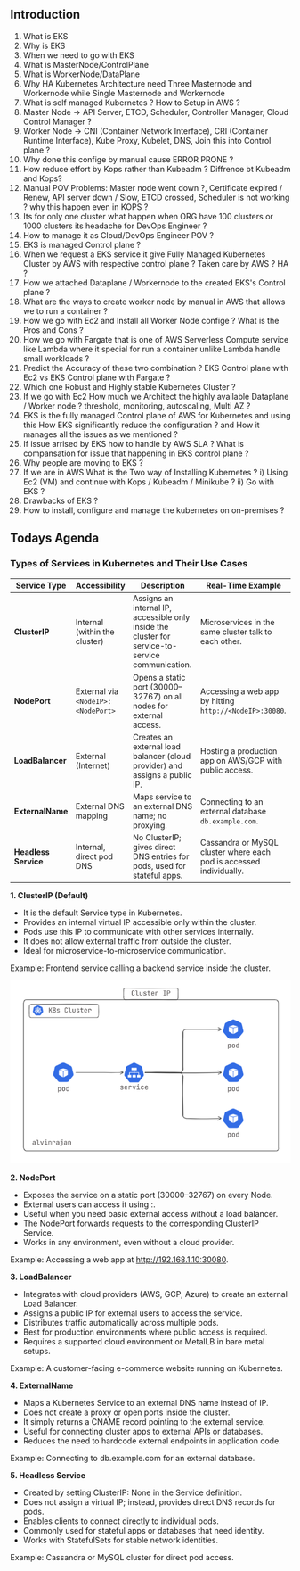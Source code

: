 ## Introduction

1. What is EKS
2. Why is EKS
3. When we need to go with EKS
4. What is MasterNode/ControlPlane
5. What is WorkerNode/DataPlane
6. Why HA Kubernetes Architecture need Three Masternode and Workernode while Single Masternode and Workernode
7. What is self managed Kubernetes ? How to Setup in AWS ?
8. Master Node -> API Server, ETCD, Scheduler, Controller Manager, Cloud Control Manager ?
9. Worker Node -> CNI (Container Network Interface), CRI (Container Runtime Interface), Kube Proxy, Kubelet, DNS, Join this into Control plane ?
10. Why done this confige by manual cause ERROR PRONE ?
11. How reduce effort by Kops rather than Kubeadm ? Diffrence bt Kubeadm and Kops?
12. Manual POV Problems: Master node went down ?, Certificate expired / Renew, API server down / Slow, ETCD crossed, Scheduler is not working ? why this happen even in KOPS ?
13. Its for only one cluster what happen when ORG have 100 clusters or 1000 clusters its headache for DevOps Engineer ?
14. How to manage it as Cloud/DevOps Engineer POV ?
15. EKS is managed Control plane ?
16. When we request a EKS service it give Fully Managed Kubernetes Cluster by AWS with respective control plane ? Taken care by AWS ? HA ?
17. How we attached Dataplane / Workernode to the created EKS's Control plane ?
18. What are the ways to create worker node by manual in AWS that allows we to run a container ?
19. How we go with Ec2 and Install all Worker Node confige ? What is the Pros and Cons ?
20. How we go with Fargate that is one of AWS Serverless Compute service like Lambda where it special for run a container unlike Lambda handle small workloads ?
21. Predict the Accuracy of these two combination ? EKS Control plane with Ec2 vs EKS Control plane with Fargate ?
22. Which one Robust and Highly stable Kubernetes Cluster ?
23. If we go with Ec2 How much we Architect the highly available Dataplane / Worker node ? threshold, monitoring, autoscaling, Multi AZ ?
24. EKS is the fully managed Control plane of AWS for Kubernetes and using this How EKS significantly reduce the configuration ? and How it manages all the issues as we mentioned ?
25. If issue arrised by EKS how to handle by AWS SLA ? What is compansation for issue that happening in EKS control plane ?
26. Why people are moving to EKS ?
27. If we are in AWS What is the Two way of Installing Kubernetes ? i) Using Ec2 (VM) and continue with Kops / Kubeadm / Minikube ? ii) Go with EKS ?
28. Drawbacks of EKS ?
29. How to install, configure and manage the kubernetes on on-premises ?
## Todays Agenda

### Types of Services in Kubernetes and Their Use Cases

| **Service Type**     | **Accessibility**                  | **Description**                                                                                  | **Real-Time Example**                                               |
| -------------------- | ---------------------------------- | ------------------------------------------------------------------------------------------------ | ------------------------------------------------------------------- |
| **ClusterIP**        | Internal (within the cluster)      | Assigns an internal IP, accessible only inside the cluster for service-to-service communication. | Microservices in the same cluster talk to each other.               |
| **NodePort**         | External via `<NodeIP>:<NodePort>` | Opens a static port (30000–32767) on all nodes for external access.                              | Accessing a web app by hitting `http://<NodeIP>:30080`.             |
| **LoadBalancer**     | External (Internet)                | Creates an external load balancer (cloud provider) and assigns a public IP.                      | Hosting a production app on AWS/GCP with public access.             |
| **ExternalName**     | External DNS mapping               | Maps service to an external DNS name; no proxying.                                               | Connecting to an external database `db.example.com`.                |
| **Headless Service** | Internal, direct pod DNS           | No ClusterIP; gives direct DNS entries for pods, used for stateful apps.                         | Cassandra or MySQL cluster where each pod is accessed individually. |

**1. ClusterIP (Default)**
- It is the default Service type in Kubernetes.
- Provides an internal virtual IP accessible only within the cluster.
- Pods use this IP to communicate with other services internally.
- It does not allow external traffic from outside the cluster.
- Ideal for microservice-to-microservice communication.

Example: Frontend service calling a backend service inside the cluster.

![ClusterIP](ClusterIP.png)

**2. NodePort**
- Exposes the service on a static port (30000–32767) on every Node.
- External users can access it using <NodeIP>:<NodePort>.
- Useful when you need basic external access without a load balancer.
- The NodePort forwards requests to the corresponding ClusterIP Service.
- Works in any environment, even without a cloud provider.

Example: Accessing a web app at http://192.168.1.10:30080.

**3. LoadBalancer**
- Integrates with cloud providers (AWS, GCP, Azure) to create an external Load Balancer.
- Assigns a public IP for external users to access the service.
- Distributes traffic automatically across multiple pods.
- Best for production environments where public access is required.
- Requires a supported cloud environment or MetalLB in bare metal setups.

Example: A customer-facing e-commerce website running on Kubernetes.

**4. ExternalName**
- Maps a Kubernetes Service to an external DNS name instead of IP.
- Does not create a proxy or open ports inside the cluster.
- It simply returns a CNAME record pointing to the external service.
- Useful for connecting cluster apps to external APIs or databases.
- Reduces the need to hardcode external endpoints in application code.

Example: Connecting to db.example.com for an external database.

**5. Headless Service**
- Created by setting ClusterIP: None in the Service definition.
- Does not assign a virtual IP; instead, provides direct DNS records for pods.
- Enables clients to connect directly to individual pods.
- Commonly used for stateful apps or databases that need identity.
- Works with StatefulSets for stable network identities.

Example: Cassandra or MySQL cluster for direct pod access.


